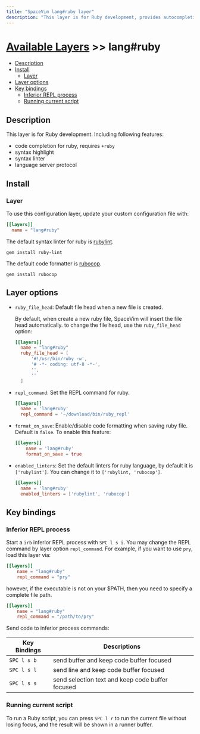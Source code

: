 ```yaml
---
title: "SpaceVim lang#ruby layer"
description: "This layer is for Ruby development, provides autocompletion, syntax checking and code formatting for Ruby files."
---
```


# [Available Layers](../../) >> lang#ruby

<!-- vim-markdown-toc GFM -->

- [Description](#description)
- [Install](#install)
  - [Layer](#layer)
- [Layer options](#layer-options)
- [Key bindings](#key-bindings)
  - [Inferior REPL process](#inferior-repl-process)
  - [Running current script](#running-current-script)

<!-- vim-markdown-toc -->

## Description

This layer is for Ruby development. Including following features:

- code completion for ruby, requires `+ruby`
- syntax highlight
- syntax linter
- language server protocol

## Install

### Layer

To use this configuration layer, update your custom configuration file with:

```toml
[[layers]]
  name = "lang#ruby"
```

The default syntax linter for ruby is [rubylint](https://gitlab.com/yorickpeterse/ruby-lint).

```
gem install ruby-lint
```

The default code formatter is [rubocop](https://github.com/bbatsov/rubocop).

```
gem install rubocop
```

## Layer options

- `ruby_file_head`: Default file head when a new file is created.

  By default, when create a new ruby file, SpaceVim will insert the file head automatically.
  to change the file head, use the `ruby_file_head` option:

  ```toml
  [[layers]]
    name = "lang#ruby"
    ruby_file_head = [
        '#!/usr/bin/ruby -w',
        '# -*- coding: utf-8 -*-',
        '',
        ''
    ]
  ```

- `repl_command`: Set the REPL command for ruby.

  ```toml
  [[layers]]
    name = 'lang#ruby'
    repl_command = '~/download/bin/ruby_repl'
  ```

- `format_on_save`: Enable/disable code formatting when saving ruby file. Default is `false`.
  To enable this feature:

  ```toml
  [[layers]]
      name = 'lang#ruby'
      format_on_save = true
  ```

- `enabled_linters`: Set the default linters for ruby language, by default it is `['rubylint']`. You can change
  it to `['rubylint, 'rubocop']`.
  ```toml
  [[layers]]
    name = 'lang#ruby'
    enabled_linters = ['rubylint', 'rubocop']
  ```

## Key bindings

### Inferior REPL process

Start a `irb` inferior REPL process with `SPC l s i`.
You may change the REPL command by layer option `repl_command`.
For example, if you want to use `pry`, load this layer via:

```toml
[[layers]]
    name = "lang#ruby"
    repl_command = "pry"
```

however, if the executable is not on your $PATH, then you need to specify a complete file path.

```toml
[[layers]]
    name = "lang#ruby"
    repl_command = "/path/to/pry"
```

Send code to inferior process commands:

| Key Bindings | Descriptions                                     |
| ------------ | ------------------------------------------------ |
| `SPC l s b`  | send buffer and keep code buffer focused         |
| `SPC l s l`  | send line and keep code buffer focused           |
| `SPC l s s`  | send selection text and keep code buffer focused |

### Running current script

To run a Ruby script, you can press `SPC l r` to run the current file without losing focus, and the result will be shown in a runner buffer.
